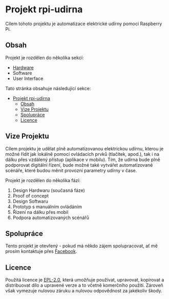# Projekt rpi-udirna

Cílem tohoto projektu je automatizace elektrické udírny pomocí Raspberry Pi.

## Obsah

Projekt je rozdělen do několika sekcí:

- [Hardware](hardware)
- Software
- User Interface

Tato stránka obsahuje následující sekce:

<!-- TOC -->

- [Projekt rpi-udirna](#projekt-rpi-udirna)
  - [Obsah](#obsah)
  - [Vize Projektu](#vize-projektu)
  - [Spolupráce](#spolupráce)
  - [Licence](#licence)

<!-- /TOC -->

## Vize Projektu

Cílem projektu je udělat plně automatizovanou elektrickou udírnu, kterou je možné řídit jak lokálně pomocí ovládacích prvků (tlačítek, apod.), tak i na dálku přes vzdálený přístup (aplikace v mobilu). Tím, že udírna bude plně podporovat digitální řízení, bude možné také vytvářet automatizované scénáře, které budou měnit provozní parametry udírny v čase.

Projekt je rozdělen do několika fází:

1. Design Hardwaru (současná fáze)
2. Proof of concept
3. Design Softwaru
4. Prototyp s manuálním ovládáním
5. Řízení na dálku přes mobil
6. Podpora automatizovaných scénářů

## Spolupráce

Tento projekt je otevřený - pokud má někdo zájem spolupracovat, ať mě prosím kontaktuje přes [Facebook](https://www.facebook.com/tomas.krojzl).

## Licence

Použitá licence je [EPL-2.0](LICENSE), která umožňuje používat, upravovat, kopírovat a distribuovat dílo a upravené verze a to včetně komerčního použití. Zároveň však vymezuje nulovou záruku a nulovou odpovědnost za jakékoliv škody.

